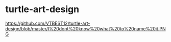 # turtle-art-design
https://github.com/VTBEST12/turtle-art-design/blob/master/I%20dont%20know%20what%20to%20name%20it.PNG
